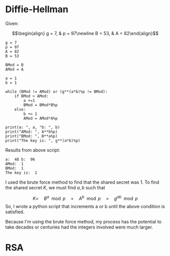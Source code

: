 Diffie-Hellman
==============
Given: 

$$\begin{align} g = 7, & p = 97\newline B = 53, & A = 82\end{align}$$

```
g = 7
p = 97
A = 82
B = 53

BMod = B
AMod = A

a = 1
b = 1

while (BMod != AMod) or (g**(a*b)%p != BMod): 
    if BMod > AMod: 
        a +=1
        BMod = BMod*B%p
    else: 
        b += 1
        AMod = AMod*A%p

print(a: ", a, "b: ", b)
print("AMod: ", A**b%p) 
print("BMod: ", B**a%p) 
print("The key is: ", g**(a*b)%p)
```
Results from above script: 
```
a:  48 b:  96
AMod:  1
BMod:  1
The key is:  1
```

I used the brute force method to find that the shared secret was 1. 
To find the shared secret $K$, we must find $a, b$ such that 

$$K =\quad B^a\mod p\quad =\quad A^b\mod p \quad=\quad g^{ab}\mod p$$
So, I wrote a python script that increments a or b until the above condition is satisfied.

Because I'm using the brute force method, my process has the potential to take decades or centuries had the integers involved were much larger.

RSA
===
